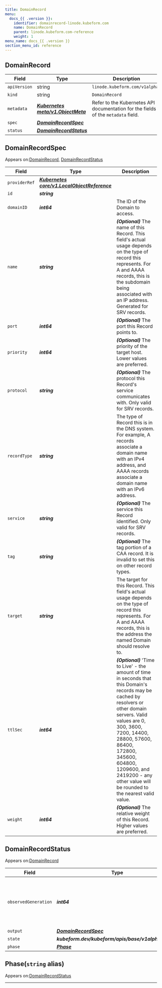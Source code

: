 ```yaml
---
title: DomainRecord
menu:
  docs_{{ .version }}:
    identifier: domainrecord-linode.kubeform.com
    name: DomainRecord
    parent: linode.kubeform.com-reference
    weight: 1
menu_name: docs_{{ .version }}
section_menu_id: reference
---
```


## DomainRecord
| Field | Type | Description |
| ------ | ----- | ----------- |
| `apiVersion` | string | `linode.kubeform.com/v1alpha1` |
|    `kind` | string | `DomainRecord` |
| `metadata` | ***[Kubernetes meta/v1.ObjectMeta](https://v1-18.docs.kubernetes.io/docs/reference/generated/kubernetes-api/v1.18/#objectmeta-v1-meta)***|Refer to the Kubernetes API documentation for the fields of the `metadata` field.|
| `spec` | ***[DomainRecordSpec](#domainrecordspec)***||
| `status` | ***[DomainRecordStatus](#domainrecordstatus)***||
## DomainRecordSpec

Appears on:[DomainRecord](#domainrecord), [DomainRecordStatus](#domainrecordstatus)

| Field | Type | Description |
| ------ | ----- | ----------- |
| `providerRef` | ***[Kubernetes core/v1.LocalObjectReference](https://v1-18.docs.kubernetes.io/docs/reference/generated/kubernetes-api/v1.18/#localobjectreference-v1-core)***||
| `id` | ***string***||
| `domainID` | ***int64***|The ID of the Domain to access.|
| `name` | ***string***| ***(Optional)*** The name of this Record. This field's actual usage depends on the type of record this represents. For A and AAAA records, this is the subdomain being associated with an IP address. Generated for SRV records.|
| `port` | ***int64***| ***(Optional)*** The port this Record points to.|
| `priority` | ***int64***| ***(Optional)*** The priority of the target host. Lower values are preferred.|
| `protocol` | ***string***| ***(Optional)*** The protocol this Record's service communicates with. Only valid for SRV records.|
| `recordType` | ***string***|The type of Record this is in the DNS system. For example, A records associate a domain name with an IPv4 address, and AAAA records associate a domain name with an IPv6 address.|
| `service` | ***string***| ***(Optional)*** The service this Record identified. Only valid for SRV records.|
| `tag` | ***string***| ***(Optional)*** The tag portion of a CAA record. It is invalid to set this on other record types.|
| `target` | ***string***|The target for this Record. This field's actual usage depends on the type of record this represents. For A and AAAA records, this is the address the named Domain should resolve to.|
| `ttlSec` | ***int64***| ***(Optional)*** 'Time to Live' - the amount of time in seconds that this Domain's records may be cached by resolvers or other domain servers. Valid values are 0, 300, 3600, 7200, 14400, 28800, 57600, 86400, 172800, 345600, 604800, 1209600, and 2419200 - any other value will be rounded to the nearest valid value.|
| `weight` | ***int64***| ***(Optional)*** The relative weight of this Record. Higher values are preferred.|
## DomainRecordStatus

Appears on:[DomainRecord](#domainrecord)

| Field | Type | Description |
| ------ | ----- | ----------- |
| `observedGeneration` | ***int64***| ***(Optional)*** Resource generation, which is updated on mutation by the API Server.|
| `output` | ***[DomainRecordSpec](#domainrecordspec)***| ***(Optional)*** |
| `state` | ***kubeform.dev/kubeform/apis/base/v1alpha1.State***| ***(Optional)*** |
| `phase` | ***[Phase](#phase)***| ***(Optional)*** |
## Phase(`string` alias)

Appears on:[DomainRecordStatus](#domainrecordstatus)

---
